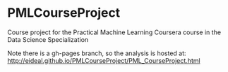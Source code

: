 # PMLCourseProject
Course project for the Practical Machine Learning Coursera course in the Data Science Specialization

Note there is a gh-pages branch, so the analysis is hosted at: http://eideal.github.io/PMLCourseProject/PML_CourseProject.html
